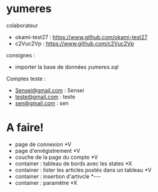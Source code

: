 # yumeres

colaborateur
- okami-test27 : https://www.github.com/okami-test27
- c2Vuc2Vp : https://www.github.com/c2Vuc2Vp

consignes :

- importer la base de données *yumeres.sql*

Comptes teste :

- Sensei@gmail.com : Sensei
- teste@gmail.com : teste
- sen@gmail.com : sen

# A faire!

- page de connexion *V
- page d'enrégistrement *V
- couche de la page du compte *V
- container : tableau de bords avec les states *X
- container : lister les articles postés dans un tableau *V
- container : insertion d'artivcle *---
- container : paramètre *X
